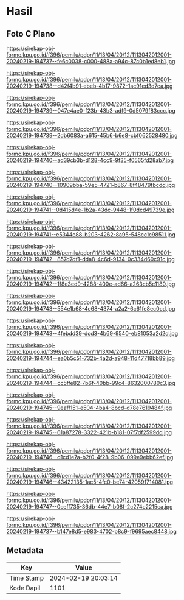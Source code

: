 # Hasil

## Foto C Plano

https://sirekap-obj-formc.kpu.go.id/f396/pemilu/pdpr/11/13/04/20/12/1113042012001-20240219-194737--fe6c0038-c000-488a-a94c-87c0b1ed8eb1.jpg

https://sirekap-obj-formc.kpu.go.id/f396/pemilu/pdpr/11/13/04/20/12/1113042012001-20240219-194738--d42f4b91-ebeb-4b17-9872-1ac91ed3d7ca.jpg

https://sirekap-obj-formc.kpu.go.id/f396/pemilu/pdpr/11/13/04/20/12/1113042012001-20240219-194739--047e4ae0-f23b-43b3-adf9-0d5079f83ccc.jpg

https://sirekap-obj-formc.kpu.go.id/f396/pemilu/pdpr/11/13/04/20/12/1113042012001-20240219-194739--2db6083a-a615-45b6-b6e8-cbf062528480.jpg

https://sirekap-obj-formc.kpu.go.id/f396/pemilu/pdpr/11/13/04/20/12/1113042012001-20240219-194740--ad39cb3b-d128-4cc9-9f35-f0565fd28ab7.jpg

https://sirekap-obj-formc.kpu.go.id/f396/pemilu/pdpr/11/13/04/20/12/1113042012001-20240219-194740--10909bba-59e5-4721-b867-8f48479fbcdd.jpg

https://sirekap-obj-formc.kpu.go.id/f396/pemilu/pdpr/11/13/04/20/12/1113042012001-20240219-194741--0d415d4e-1b2a-43dc-9448-1f0dcd49739e.jpg

https://sirekap-obj-formc.kpu.go.id/f396/pemilu/pdpr/11/13/04/20/12/1113042012001-20240219-194741--e5344e88-b203-4262-8a95-548cc1c98511.jpg

https://sirekap-obj-formc.kpu.go.id/f396/pemilu/pdpr/11/13/04/20/12/1113042012001-20240219-194742--857d7df1-dda8-4c6d-9134-0c334d60c91c.jpg

https://sirekap-obj-formc.kpu.go.id/f396/pemilu/pdpr/11/13/04/20/12/1113042012001-20240219-194742--1f8e3ed9-4288-400e-ad66-a263cb5c1180.jpg

https://sirekap-obj-formc.kpu.go.id/f396/pemilu/pdpr/11/13/04/20/12/1113042012001-20240219-194743--554e1b68-4c68-4374-a2a2-6c61fe8ec0cd.jpg

https://sirekap-obj-formc.kpu.go.id/f396/pemilu/pdpr/11/13/04/20/12/1113042012001-20240219-194743--4febdd39-dcd3-4b69-9540-eb81053a2d2d.jpg

https://sirekap-obj-formc.kpu.go.id/f396/pemilu/pdpr/11/13/04/20/12/1113042012001-20240219-194744--ea0b5c51-732b-4a2d-a948-11d47718bb89.jpg

https://sirekap-obj-formc.kpu.go.id/f396/pemilu/pdpr/11/13/04/20/12/1113042012001-20240219-194744--cc5ffe82-7b6f-40bb-99c4-8632000780c3.jpg

https://sirekap-obj-formc.kpu.go.id/f396/pemilu/pdpr/11/13/04/20/12/1113042012001-20240219-194745--9eaff151-e504-4ba4-8bcd-d78e7619484f.jpg

https://sirekap-obj-formc.kpu.go.id/f396/pemilu/pdpr/11/13/04/20/12/1113042012001-20240219-194745--61a87278-3322-421b-b181-07f7df2599dd.jpg

https://sirekap-obj-formc.kpu.go.id/f396/pemilu/pdpr/11/13/04/20/12/1113042012001-20240219-194746--d1cd1e7a-b2f0-4f28-9b06-099e9ebb62ef.jpg

https://sirekap-obj-formc.kpu.go.id/f396/pemilu/pdpr/11/13/04/20/12/1113042012001-20240219-194746--43422135-1ac5-4fc0-be74-420591714081.jpg

https://sirekap-obj-formc.kpu.go.id/f396/pemilu/pdpr/11/13/04/20/12/1113042012001-20240219-194747--0ceff735-36db-44e7-b08f-2c274c2215ca.jpg

https://sirekap-obj-formc.kpu.go.id/f396/pemilu/pdpr/11/13/04/20/12/1113042012001-20240219-194737--b147e8d5-e983-4702-b8c9-f9695aec8448.jpg


## Metadata

| Key        | Value               |
| ---------- | ------------------- |
| Time Stamp | 2024-02-19 20:03:14 |
| Kode Dapil | 1101                |



